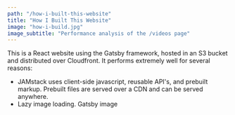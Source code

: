 ```yaml
---
path: "/how-i-built-this-website"
title: "How I Built This Website"
image: "how-i-build.jpg"
image_subtitle: "Performance analysis of the /videos page"
---
```


This is a React website using the Gatsby framework, hosted in an S3 bucket and distributed over Cloudfront. It performs extremely well for several reasons:

- JAMstack uses client-side javascript, reusable API's, and prebuilt markup. Prebuilt files are served over a CDN and can be served anywhere.
- Lazy image loading. Gatsby image
